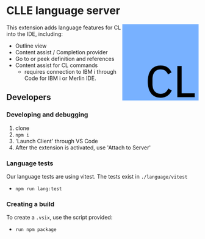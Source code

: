 
# CLLE language server

<img src="./media/logo.png" align="right" height="200px">

This extension adds language features for CL into the IDE, including:

* Outline view
* Content assist / Completion provider
* Go to or peek definition and references
* Content assist for CL commands
   * requires connection to IBM i through Code for IBM i or Merlin IDE.

## Developers

### Developing and debugging

1. clone
2. `npm i`
3. 'Launch Client' through VS Code
4. After the extension is activated, use 'Attach to Server'

### Language tests

Our language tests are using vitest. The tests exist in `./language/vitest`

* `npm run lang:test`

### Creating a build

To create a `.vsix`, use the script provided:

* `run npm package`
